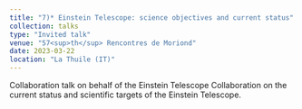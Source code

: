 ```yaml
---
title: "7)* Einstein Telescope: science objectives and current status"
collection: talks
type: "Invited talk"
venue: "57<sup>th</sup> Rencontres de Moriond"
date: 2023-03-22
location: "La Thuile (IT)"
---
```


Collaboration talk on behalf of the Einstein Telescope Collaboration on the current status and scientific targets of the Einstein Telescope.
